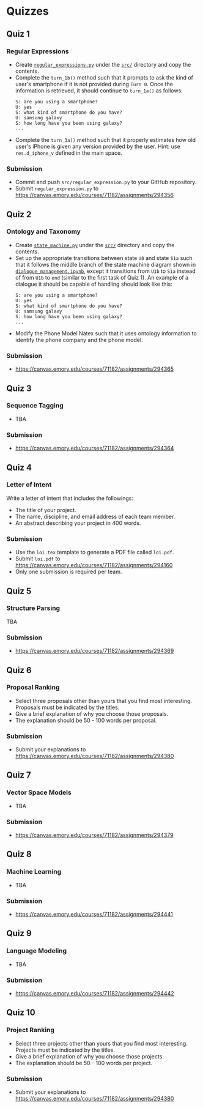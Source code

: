 # Quizzes

## Quiz 1

### Regular Expressions

* Create [`regular_expressions.py`](../src/regular_expressions.py) under the [`src/`](../src) directory and copy the contents.
* Complete the `turn_1b()` method such that it prompts to ask the kind of user's smartphone if it is not provided during `Turn 0`.
Once the information is retrieved, it should continue to `turn_1a()` as follows: 
  ```
  S: are you using a smartphone?
  U: yes
  S: what kind of smartphone do you have?
  U: samsung galaxy
  S: how long have you been using galaxy?
  ...
  ``` 
* Complete the `turn_3a()` method such that it properly estimates how old user's iPhone is given any version provided by the user.
Hint: use `res.d_iphone_v` defined in the main space.

### Submission

* Commit and push `src/regular_expression.py` to your GitHub repository.
* Submit `regular_expression.py` to https://canvas.emory.edu/courses/71182/assignments/294356


## Quiz 2

### Ontology and Taxonomy

* Create [`state_machine.py`](../src/state_machine.py) under the [`src/`](../src) directory and copy the contents.
* Set up the appropriate transitions between state `U0` and state `S1a` such that it follows the middle branch of the state machine diagram shown in [`dialogue_management.ipynb`](../src/state_machine.py), except it transitions from `U1b` to `S1a` instead of from `U1b` to `end` (similar to the first task of Quiz 1). An example of a dialogue it should be capable of handling should look like this: 
  ```
  S: are you using a smartphone?
  U: yes
  S: what kind of smartphone do you have?
  U: samsung galaxy
  S: how long have you been using galaxy?
  ...
  ``` 
* Modify the Phone Model Natex such that it uses ontology information to identify the phone company and the phone model.

### Submission

* https://canvas.emory.edu/courses/71182/assignments/294365


## Quiz 3

### Sequence Tagging

* TBA

### Submission

* https://canvas.emory.edu/courses/71182/assignments/294364


## Quiz 4

### Letter of Intent

Write a letter of intent that includes the followings:

* The title of your project.
* The name, discipline, and email address of each team member.
* An abstract describing your project in 400 words.

### Submission

* Use the `loi.tex` template to generate a PDF file called `loi.pdf`.
* Submit `loi.pdf` to https://canvas.emory.edu/courses/71182/assignments/294160
* Only one submission is required per team.


## Quiz 5

### Structure Parsing

TBA

### Submission

* https://canvas.emory.edu/courses/71182/assignments/294369


## Quiz 6

### Proposal Ranking

* Select three proposals other than yours that you find most interesting. Proposals must be indicated by the titles.
* Give a brief explanation of why you choose those proposals.
* The explanation should be 50 - 100 words per proposal.

### Submission

* Submit your explanations to https://canvas.emory.edu/courses/71182/assignments/294380


## Quiz 7

### Vector Space Models

* TBA

### Submission

* https://canvas.emory.edu/courses/71182/assignments/294379


## Quiz 8

### Machine Learning

* TBA

### Submission

* https://canvas.emory.edu/courses/71182/assignments/294441


## Quiz 9

### Language Modeling

* TBA

### Submission

* https://canvas.emory.edu/courses/71182/assignments/294442


## Quiz 10

### Project Ranking

* Select three projects other than yours that you find most interesting. Projects must be indicated by the titles.
* Give a brief explanation of why you choose those projects.
* The explanation should be 50 - 100 words per project.

### Submission

* Submit your explanations to https://canvas.emory.edu/courses/71182/assignments/294380
